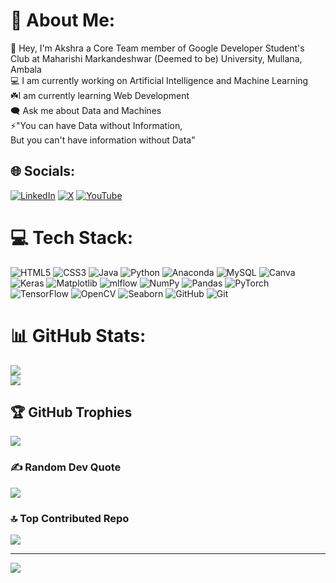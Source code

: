 # 💫 About Me:
👋 Hey, I'm Akshra a Core Team member of Google Developer Student's Club at Maharishi Markandeshwar (Deemed to be) University, Mullana, Ambala<br>💻 I am currently working on Artificial Intelligence and Machine Learning<br>☘️I am currently learning Web Development<br>🗨️ Ask me about Data and Machines<br>⚡"You can have Data without Information,<br>      But you can't have information without Data"


## 🌐 Socials:
[![LinkedIn](https://img.shields.io/badge/LinkedIn-%230077B5.svg?logo=linkedin&logoColor=white)](https://www.linkedin.com/in/akshra-gupta-952818258/lipi=urn%3Ali%3Apage%3Ad_flagship3_profile_self_edit_contact-info%3B4eYWg8OXSqa%2FeoBr7NIqqA%3D%3D) [![X](https://img.shields.io/badge/X-black.svg?logo=X&logoColor=white)](https://x.com/@AKSHRA_04) [![YouTube](https://img.shields.io/badge/YouTube-%23FF0000.svg?logo=YouTube&logoColor=white)](https://youtube.com/@@akshra5749) 

# 💻 Tech Stack:
![HTML5](https://img.shields.io/badge/html5-%23E34F26.svg?style=for-the-badge&logo=html5&logoColor=white) ![CSS3](https://img.shields.io/badge/css3-%231572B6.svg?style=for-the-badge&logo=css3&logoColor=white) ![Java](https://img.shields.io/badge/java-%23ED8B00.svg?style=for-the-badge&logo=openjdk&logoColor=white) ![Python](https://img.shields.io/badge/python-3670A0?style=for-the-badge&logo=python&logoColor=ffdd54) ![Anaconda](https://img.shields.io/badge/Anaconda-%2344A833.svg?style=for-the-badge&logo=anaconda&logoColor=white) ![MySQL](https://img.shields.io/badge/mysql-4479A1.svg?style=for-the-badge&logo=mysql&logoColor=white) ![Canva](https://img.shields.io/badge/Canva-%2300C4CC.svg?style=for-the-badge&logo=Canva&logoColor=white) ![Keras](https://img.shields.io/badge/Keras-%23D00000.svg?style=for-the-badge&logo=Keras&logoColor=white) ![Matplotlib](https://img.shields.io/badge/Matplotlib-%23ffffff.svg?style=for-the-badge&logo=Matplotlib&logoColor=black) ![mlflow](https://img.shields.io/badge/mlflow-%23d9ead3.svg?style=for-the-badge&logo=numpy&logoColor=blue) ![NumPy](https://img.shields.io/badge/numpy-%23013243.svg?style=for-the-badge&logo=numpy&logoColor=white) ![Pandas](https://img.shields.io/badge/pandas-%23150458.svg?style=for-the-badge&logo=pandas&logoColor=white) ![PyTorch](https://img.shields.io/badge/PyTorch-%23EE4C2C.svg?style=for-the-badge&logo=PyTorch&logoColor=white) ![TensorFlow](https://img.shields.io/badge/TensorFlow-%23FF6F00.svg?style=for-the-badge&logo=TensorFlow&logoColor=white) ![OpenCV](https://img.shields.io/badge/OpenCV-%2300BFFF.svg?style=for-the-badge&logo=OpenCV&logoColor=white) ![Seaborn](https://img.shields.io/badge/Seaborn-%2316A085.svg?style=for-the-badge&logo=Seaborn&logoColor=white) ![GitHub](https://img.shields.io/badge/github-%23121011.svg?style=for-the-badge&logo=github&logoColor=white) ![Git](https://img.shields.io/badge/git-%23F05033.svg?style=for-the-badge&logo=git&logoColor=white)



# 📊 GitHub Stats:
![](https://github-readme-stats.vercel.app/api?username=Akshra-123&theme=dark&hide_border=false&include_all_commits=true&count_private=true)<br/>
![](https://github-readme-stats.vercel.app/api/top-langs/?username=Akshra-123&theme=dark&hide_border=false&include_all_commits=true&count_private=true&layout=compact)

## 🏆 GitHub Trophies
![](https://github-profile-trophy.vercel.app/?username=Akshra-123&theme=radical&no-frame=false&no-bg=false&margin-w=4)

### ✍️ Random Dev Quote
![](https://quotes-github-readme.vercel.app/api?type=horizontal&theme=radical)

### 🔝 Top Contributed Repo
![](https://github-contributor-stats.vercel.app/api?username=Akshra-123&limit=5&theme=dark&combine_all_yearly_contributions=true)

---
[![](https://visitcount.itsvg.in/api?id=Akshra-123&icon=1&color=0)](https://visitcount.itsvg.in)

<!-- Proudly created with GPRM ( https://gprm.itsvg.in ) -->
